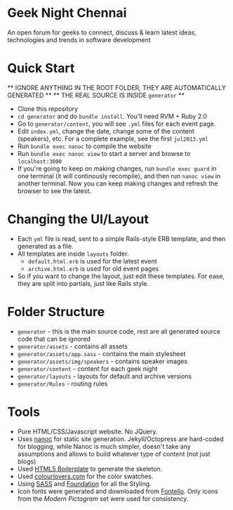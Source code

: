 # Geek Night Chennai

An open forum for geeks to connect, discuss &amp; learn latest ideas, technologies and trends in software development

# Quick Start

** IGNORE ANYTHING IN THE ROOT FOLDER, THEY ARE AUTOMATICALLY GENERATED **
** THE REAL SOURCE IS INSIDE `generator` **

* Clone this repository
* `cd generator` and do `bundle install`. You'll need RVM + Ruby 2.0
* Go to `generator/content`, you will see `.yml` files for each event page.
* Edit `index.yml`, change the date, change some of the content (speakers), etc. For a complete example, see the first `jul2013.yml`
* Run `bundle exec nanoc` to compile the website
* Run `bundle exec nanoc view` to start a server and browse to `localhost:3000`
* If you're going to keep on making changes, run `bundle exec guard` in one terminal (it will continously recompile), and then run `nanoc view` in another terminal. Now you can keep making changes and refresh the browser to see the latest.

# Changing the UI/Layout

* Each `yml` file is read, sent to a simple Rails-style ERB template, and then generated as a file.
* All templates are inside `layouts` folder.
  * `default.html.erb` is used for the latest event
  * `archive.html.erb` is used for old event pages
* So if you want to change the layout, just edit these templates. For ease, they are split into partials, just like Rails style.

# Folder Structure

* `generator` - this is the main source code, rest are all generated source code that can be ignored
* `generator/assets` - contains all assets
* `generator/assets/app.sass` - contains the main stylesheet
* `generator/assets/img/speakers` - contains speaker images
* `generator/content` - content for each geek night
* `generator/layouts` - layouts for default and archive versions
* `generator/Rules` - routing rules

# Tools

* Pure HTML/CSS/Javascript website. No JQuery.
* Uses [nanoc](//nanoc.ws) for static site generation. Jekyll/Octopress are hard-coded for blogging, while Nanoc is much simpler, doesn't take any assumptions and allows to build whatever type of content (not just blogs)
* Used [HTML5 Boilerplate](//html5boilerplate.com) to generate the skeleton.
* Used [colourlovers.com](//colourlovers.com) for the color swatches.
* Using [SASS](//sass-lang.com) and [Foundation](//foundation.zurb.com) for all the Styling.
* Icon fonts were generated and downloaded from [Fontello](//fontello.com). Only icons from the *Modern Pictogram* set were used for consistency.
